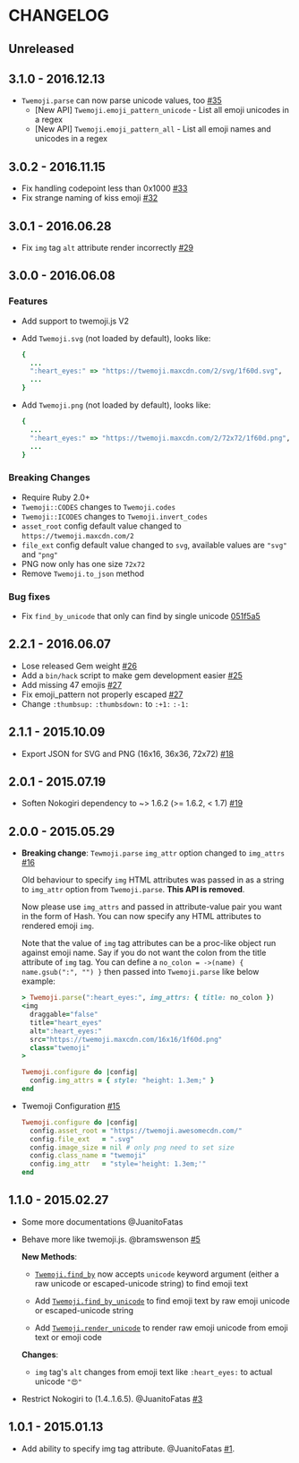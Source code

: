 # CHANGELOG

## Unreleased

## 3.1.0 - 2016.12.13

- `Twemoji.parse` can now parse unicode values, too [#35](https://github.com/jollygoodcode/twemoji/pull/35)
  * [New API] `Twemoji.emoji_pattern_unicode` - List all emoji unicodes in a regex
  * [New API] `Twemoji.emoji_pattern_all` - List all emoji names and unicodes in a regex

## 3.0.2 - 2016.11.15

- Fix handling codepoint less than 0x1000 [#33](https://github.com/jollygoodcode/twemoji/pull/33)
- Fix strange naming of kiss emoji [#32](https://github.com/jollygoodcode/twemoji/pull/32)

## 3.0.1 - 2016.06.28

- Fix `img` tag `alt` attribute render incorrectly [#29](https://github.com/jollygoodcode/twemoji/pull/29)

## 3.0.0 - 2016.06.08

### Features

- Add support to twemoji.js V2
- Add `Twemoji.svg` (not loaded by default), looks like:

  ```ruby
  {
    ...
    ":heart_eyes:" => "https://twemoji.maxcdn.com/2/svg/1f60d.svg",
    ...
  }
  ```

- Add `Twemoji.png` (not loaded by default), looks like:

  ```ruby
  {
    ...
    ":heart_eyes:" => "https://twemoji.maxcdn.com/2/72x72/1f60d.png",
    ...
  }
  ```

### Breaking Changes

- Require Ruby 2.0+
- `Twemoji::CODES` changes to `Twemoji.codes`
- `Twemoji::ICODES` changes to `Twemoji.invert_codes`
- `asset_root` config default value changed to `https://twemoji.maxcdn.com/2`
- `file_ext` config default value changed to `svg`, available values are `"svg"` and `"png"`
- PNG now only has one size `72x72`
- Remove `Twemoji.to_json` method

### Bug fixes

- Fix `find_by_unicode` that only can find by single unicode [051f5a5](https://github.com/jollygoodcode/twemoji/commit/051f5a57c40f24d8d5caa65b462a9bee01545412)

## 2.2.1 - 2016.06.07

- Lose released Gem weight [#26](https://github.com/jollygoodcode/twemoji/pull/26)
- Add a `bin/hack` script to make gem development easier [#25](https://github.com/jollygoodcode/twemoji/pull/25)
- Add missing 47 emojis [#27](https://github.com/jollygoodcode/twemoji/pull/27)
- Fix emoji_pattern not properly escaped [#27](https://github.com/jollygoodcode/twemoji/pull/27)
- Change `:thumbsup:` `:thumbsdown:` to `:+1:` `:-1:`

## 2.1.1 - 2015.10.09

- Export JSON for SVG and PNG (16x16, 36x36, 72x72) [#18](https://github.com/jollygoodcode/twemoji/pull/18)

## 2.0.1 - 2015.07.19

- Soften Nokogiri dependency to ~> 1.6.2 (>= 1.6.2, < 1.7) [#19](https://github.com/jollygoodcode/twemoji/pull/19)

## 2.0.0 - 2015.05.29

- **Breaking change**: `Tewmoji.parse` `img_attr` option changed to `img_attrs` [#16](https://github.com/jollygoodcode/twemoji/pull/16)

  Old behaviour to specify `img` HTML attributes was passed in as a string to
  `img_attr` option from `Twemoji.parse`. **This API is removed**.

  Now please use `img_attrs` and passed in attribute-value pair you want in the
  form of Hash. You can now specify any HTML attributes to rendered emoji `img`.

  Note that the value of `img` tag attributes can be a proc-like object run
  against emoji name. Say if you do not want the colon from the title attribute
  of `img` tag. You can define a `no_colon = ->(name) { name.gsub(":", "") }`
  then passed into `Twemoji.parse` like below example:

  ```ruby
  > Twemoji.parse(":heart_eyes:", img_attrs: { title: no_colon })
  <img
    draggable="false"
    title="heart_eyes"
    alt=":heart_eyes:"
    src="https://twemoji.maxcdn.com/16x16/1f60d.png"
    class="twemoji"
  >
  ```

  ```ruby
  Twemoji.configure do |config|
    config.img_attrs = { style: "height: 1.3em;" }
  end
  ```

- Twemoji Configuration [#15](https://github.com/jollygoodcode/twemoji/pull/15)

  ```ruby
  Twemoji.configure do |config|
    config.asset_root = "https://twemoji.awesomecdn.com/"
    config.file_ext   = ".svg"
    config.image_size = nil # only png need to set size
    config.class_name = "twemoji"
    config.img_attr   = "style='height: 1.3em;'"
  end
  ```

## 1.1.0 - 2015.02.27

- Some more documentations @JuanitoFatas

- Behave more like twemoji.js. @bramswenson [#5](https://github.com/jollygoodcode/twemoji/pull/5)

  **New Methods**:

  * [`Twemoji.find_by`](https://github.com/jollygoodcode/twemoji/blob/fe2810ddbe1f2cfdb496bcdd9e1576ba1e05eb06/lib/twemoji.rb#L9-L35) now accepts `unicode` keyword argument (either a raw unicode or escaped-unicode string) to find emoji text

  * Add [`Twemoji.find_by_unicode`](https://github.com/jollygoodcode/twemoji/blob/fe2810ddbe1f2cfdb496bcdd9e1576ba1e05eb06/lib/twemoji.rb#L61-L71) to find emoji text by raw emoji unicode or escaped-unicode string

  * Add [`Twemoji.render_unicode`](https://github.com/jollygoodcode/twemoji/blob/fe2810ddbe1f2cfdb496bcdd9e1576ba1e05eb06/lib/twemoji.rb#L73-L86) to render raw emoji unicode from emoji text or emoji code

  **Changes**:

  * `img` tag's `alt` changes from emoji text like `:heart_eyes:` to actual unicode `"😍"`

- Restrict Nokogiri to (1.4..1.6.5). @JuanitoFatas [#3](https://github.com/jollygoodcode/twemoji/pull/3)

## 1.0.1 - 2015.01.13

- Add ability to specify img tag attribute. @JuanitoFatas [#1](https://github.com/jollygoodcode/twemoji/pull/1).
